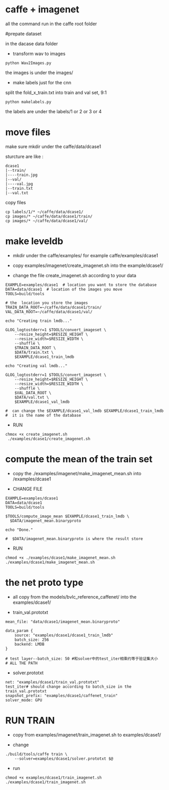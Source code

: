 # caffe + imagenet

all the command run in the caffe root folder

#prepate dataset

in the dacase data folder
* transform wav to images

```
python Wav2Images.py

```

the images is under the images/

* make labels just for the cnn

split the fold_x_train.txt into train and val set, 9:1 

```
python makelabels.py
```
the labels are under the labels/1 or 2 or 3 or 4


# move files
make sure mkdir under the caffe/data/dcase1

sturcture are like : 

```
dcase1
|--train/
|----train.jpg
|--val/
|----val.jpg
|--train.txt
|--val.txt
```

copy files
```
cp labels/1/* ~/caffe/data/dcase1/
cp images/* ~/caffe/data/dcase1/train/
cp images/* ~/caffe/data/dcase1/val/
```

# make leveldb

* mkdir under the caffe/examples/
	for example caffe/examples/dcase1

* copy examples/imagenet/create_imagenet.sh into the example/dcase1/

* change the file create_imagenet.sh according to your data

```
EXAMPLE=examples/dcase1  # location you want to store the database
DATA=data/dcase1  # location of the images you move 
TOOLS=build/tools

# the  location you store the images
TRAIN_DATA_ROOT=~/caffe/data/dcase1/train/ 
VAL_DATA_ROOT=~/caffe/data/dcase1/val/

echo "Creating train lmdb..."

GLOG_logtostderr=1 $TOOLS/convert_imageset \
    --resize_height=$RESIZE_HEIGHT \
    --resize_width=$RESIZE_WIDTH \
    --shuffle \
    $TRAIN_DATA_ROOT \
    $DATA/train.txt \
    $EXAMPLE/dcase1_train_lmdb

echo "Creating val lmdb..."

GLOG_logtostderr=1 $TOOLS/convert_imageset \
    --resize_height=$RESIZE_HEIGHT \
    --resize_width=$RESIZE_WIDTH \
    --shuffle \
    $VAL_DATA_ROOT \
    $DATA/val.txt \
    $EXAMPLE/dcase1_val_lmdb

#  can change the $EXAMPLE/dcase1_val_lmdb $EXAMPLE/dcase1_train_lmdb
#  it is the name of the database

```

* RUN
```
chmox +x create_imagenet.sh 
 ./examples/dcase1/create_imagenet.sh 
```


# compute the mean of the train set
* copy the ./examples/imagenet/make_imagenet_mean.sh into /examples/dcase1

* CHANGE FILE

```
EXAMPLE=examples/dcase1
DATA=data/dcase1
TOOLS=build/tools

$TOOLS/compute_image_mean $EXAMPLE/dcase1_train_lmdb \
  $DATA/imagenet_mean.binaryproto

echo "Done."

#  $DATA/imagenet_mean.binaryproto is where the result store 
```

* RUN

```
chmod +x ./examples/dcase1/make_imagenet_mean.sh
./examples/dcase1/make_imagenet_mean.sh
```


# the net proto type

* all copy from the models/bvlc_reference_caffenet/ into the examples/dcase1/

* train_val.prototxt
```
mean_file: "data/dcase1/imagenet_mean.binaryproto"

data_param {
	source: "examples/dcase1/dcase1_train_lmdb"
	batch_size: 256
	backend: LMDB
}

# test layer--batch_size: 50 #和solver中的test_iter相乘约等于验证集大小  
# ALL THE PATH
```

* solver.prototxt
```
net: "examples/dcase1/train_val.prototxt"
test_iter# should change according to batch_size in the train_val.prototxt 
snapshot_prefix: "examples/dcase1/caffenet_train"
solver_mode: GPU
```

# RUN TRAIN
* copy from examples/imagenet/train_imagenet.sh  to examples/dcase1/

* change
```
./build/tools/caffe train \
    --solver=examples/dcase1/solver.prototxt $@
```

* run
```
chmod +x examples/dcase1/train_imagenet.sh
./examples/dcase1/train_imagenet.sh
```
